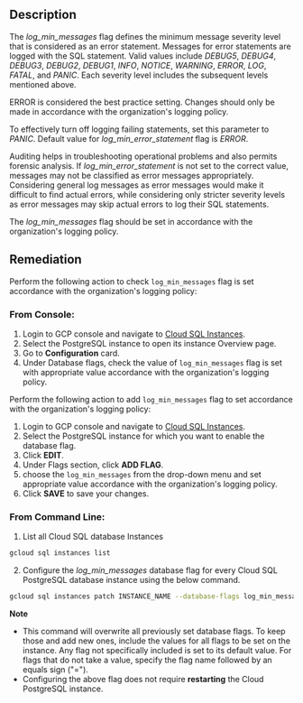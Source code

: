 ## Description

The *log_min_messages* flag defines the minimum message severity level that is considered as an error statement. Messages for error statements are logged with the SQL statement. Valid values include *DEBUG5*, *DEBUG4*, *DEBUG3*, *DEBUG2*, *DEBUG1*, *INFO*, *NOTICE*, *WARNING*, *ERROR*, *LOG*, *FATAL*, and *PANIC*. Each severity level includes the subsequent levels mentioned above.

ERROR is considered the best practice setting. Changes should only be made in accordance with the organization's logging policy.

To effectively turn off logging failing statements, set this parameter to *PANIC*. Default value for *log_min_error_statement* flag is *ERROR*.

Auditing helps in troubleshooting operational problems and also permits forensic analysis. If *log_min_error_statement* is not set to the correct value, messages may not be classified as error messages appropriately. Considering general log messages as error messages would make it difficult to find actual errors, while considering only stricter severity levels as error messages may skip actual errors to log their SQL statements.

The *log_min_messages* flag should be set in accordance with the organization's logging policy.


## Remediation

Perform the following action to check `log_min_messages` flag is set accordance with the organization's logging policy:

### From Console:

1. Login to GCP console and navigate to [Cloud SQL Instances](https://console.cloud.google.com/sql/).
2. Select the PostgreSQL instance to open its instance Overview page.
3. Go to **Configuration** card.
4. Under Database flags, check the value of `log_min_messages` flag is set with appropriate value accordance with the organization's logging policy.

Perform the following action to add `log_min_messages` flag to set accordance with the organization's logging policy:

1. Login to GCP console and navigate to [Cloud SQL Instances](https://console.cloud.google.com/sql/).
2. Select the PostgreSQL instance for which you want to enable the database flag.
3. Click **EDIT**.
4. Under Flags section, click **ADD FLAG**.
5. choose the `log_min_messages` from the drop-down menu and set appropriate value accordance with the organization's logging policy.
6. Click **SAVE** to save your changes.

### From Command Line:

1. List all Cloud SQL database Instances

```bash
gcloud sql instances list
```
2. Configure the *log_min_messages* database flag for every Cloud SQL PostgreSQL database instance using the below command.

```bash
gcloud sql instances patch INSTANCE_NAME --database-flags log_min_messages=<DEBUG5|DEBUG4|DEBUG3|DEBUG2|DEBUG1|INFO|NOTICE|WARNING|ERRO R|LOG|FATAL|PANIC>
```

**Note**
- This command will overwrite all previously set database flags. To keep those and add new ones, include the values for all flags to be set on the instance. Any flag not specifically included is set to its default value. For flags that do not take a value, specify the flag name followed by an equals sign ("=").
- Configuring the above flag does not require **restarting** the Cloud PostgreSQL instance.